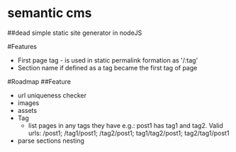 # semantic cms
##dead simple static site generator in nodeJS

#Features
+ First page tag - is used in static permalink formation as '/:tag'
+ Section name if defined as a tag became the first tag of page


#Roadmap
##Feature
- url uniqueness checker
- images
- assets
- Tag
  - list pages in any tags they have
    e.g.: post1 has tag1 and tag2. Valid urls: /post1; /tag1/post1; /tag2/post1; tag1/tag2/post1; tag2/tag1/post1 
- parse sections nesting
